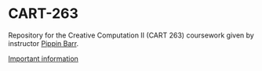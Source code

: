 # CART-263

Repository for the Creative Computation II (CART 263) coursework given by instructor [Pippin Barr](https://github.com/pippinbarr).


[Important information](burgemix.tk)

